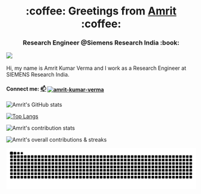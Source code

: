 
<h1 align="center">:coffee: Greetings from <a href="https://amritkv.github.io/">Amrit</a> :coffee:</h1>
<h3 align="center">Research Engineer @Siemens Research India :book:</h3> 

![](https://komarev.com/ghpvc/?username=masonreznov&style=flat&label=VISITS)

Hi, my name is Amrit Kumar Verma and I work as a Research Engineer at SIEMENS Research India.

#### Connect me:  [📫](mailto:er.akverma8@gmail.com)  <a href="https://www.linkedin.com/in/amritkumarverma/" target="blank"><img align="center" src="https://raw.githubusercontent.com/rahuldkjain/github-profile-readme-generator/master/src/images/icons/Social/linked-in-alt.svg" alt="amrit-kumar-verma" height="12" width="16" /></a> 

![Amrit's GitHub stats](https://github-readme-stats.vercel.app/api?username=amritkv&show_icons=true&theme=dark&count_private=true)

[![Top Langs](https://github-readme-stats.vercel.app/api/top-langs/?username=amritkv&layout=compact&theme=dark)](https://amritkv.github.io/)

![Amrit's contribution stats](https://github-contributor-stats.vercel.app/api?username=amritkv&hide_contributor_rank=false&order_by=contributions&theme=dark)

![Amrit's overall contributions & streaks](https://github-readme-streak-stats.herokuapp.com/?user=amritkv&theme=dark)

<picture>
  <source media="(prefers-color-scheme: dark)" srcset="https://raw.githubusercontent.com/Suvrat1629/Suvrat1629/output/github-snake-dark.svg" />
  <source media="(prefers-color-scheme: light)" srcset="https://raw.githubusercontent.com/Suvrat1629/Suvrat1629/output/github-snake.svg" />
  <img alt="github-snake" src="https://raw.githubusercontent.com/Suvrat1629/Suvrat1629/output/github-snake.svg" />
</picture>
